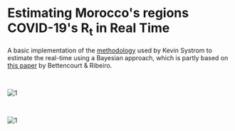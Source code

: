 # Estimating Morocco's regions COVID-19's $\textrm{R}_\textrm{t}$ in Real Time


A basic implementation of the [methodology](https://github.com/k-sys/covid-19/blob/master/Realtime%20R0.ipynb) used by Kevin Systrom to estimate the real-time  using a Bayesian approach, which is partly based on [this paper](https://journals.plos.org/plosone/article?id=10.1371/journal.pone.0002185) by Bettencourt & Ribeiro.

<br />

![1](https://user-images.githubusercontent.com/28862912/179424501-6c71e215-1484-4713-ba0a-9de817fa34be.png)

<br />

![1](https://user-images.githubusercontent.com/28862912/179424548-79a3751d-7202-4f81-9d8a-b6504d29625e.png)
